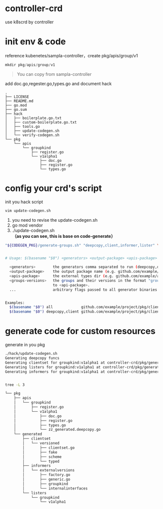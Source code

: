 # controller-crd
use k8scrd by controller

# init env & code

reference kubenetes/sampla-controller，create pkg/apis/group/v1
```go
mkdir pkg/apis/group/v1
```

> You can copy from sampla-controller

add doc.go,regester.go,types.go and document hack

```
.
├── LICENSE
├── README.md
├── go.mod
├── go.sum
├── hack
│   ├── boilerplate.go.txt
│   ├── custom-boilerplate.go.txt
│   ├── tools.go
│   ├── update-codegen.sh
│   └── verify-codegen.sh
└── pkg
    └── apis
        └── groupkind
            ├── register.go
            └── v1alpha1
                ├── doc.go
                ├── register.go
                └── types.go
```

# config your crd's script

init you hack script

```bash
vim update-codegen.sh
```

1. you need to revise the  update-codegen.sh
2. go mod vendor
3. ./update-codegen.sh   **（as you can see, this is base on code-generate）**

```bash
"${CODEGEN_PKG}/generate-groups.sh" "deepcopy,client,informer,lister" \


# Usage: $(basename "$0") <generators> <output-package> <apis-package> <groups-versions> ...

  <generators>        the generators comma separated to run (deepcopy,defaulter,client,lister,informer) or "all".
  <output-package>    the output package name (e.g. github.com/example/project/pkg/generated).
  <apis-package>      the external types dir (e.g. github.com/example/api or github.com/example/project/pkg/apis).
  <groups-versions>   the groups and their versions in the format "groupA:v1,v2 groupB:v1 groupC:v2", relative
                      to <api-package>.
  ...                 arbitrary flags passed to all generator binaries.


Examples:
  $(basename "$0") all             github.com/example/project/pkg/client github.com/example/project/pkg/apis "foo:v1 bar:v1alpha1,v1beta1"
  $(basename "$0") deepcopy,client github.com/example/project/pkg/client github.com/example/project/pkg/apis "foo:v1 bar:v1alpha1,v1beta1"
```

# generate code for custom resources

generate in you pkg

```bash
./hack/update-codegen.sh  
Generating deepcopy funcs
Generating clientset for groupkind:v1alpha1 at controller-crd/pkg/generated/clientset
Generating listers for groupkind:v1alpha1 at controller-crd/pkg/generated/listers
Generating informers for groupkind:v1alpha1 at controller-crd/pkg/generated/informers


tree -L 3

└── pkg
    ├── apis
    │   └── groupkind
    │       ├── register.go
    │       └── v1alpha1
    │           ├── doc.go
    │           ├── register.go
    │           ├── types.go
    │           └── zz_generated.deepcopy.go
    └── generated
        ├── clientset
        │   └── versioned
        │       ├── clientset.go
        │       ├── fake
        │       ├── scheme
        │       └── typed
        ├── informers
        │   └── externalversions
        │       ├── factory.go
        │       ├── generic.go
        │       ├── groupkind
        │       └── internalinterfaces
        └── listers
            └── groupkind
                └── v1alpha1


```

